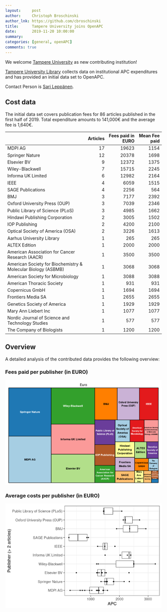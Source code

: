```yaml
---
layout:     post
author:     Christoph Broschinski
author_lnk: https://github.com/cbroschinski
title:      Tampere University joins OpenAPC
date:       2019-11-20 10:00:00
summary:    
categories: [general, openAPC]
comments: true
---
```





We welcome [Tampere University](https://www.tuni.fi/en) as new contributing institution!

[Tampere University Library](https://www.tuni.fi/en/library) collects data on institutional APC expenditures and has provided an initial data set to OpenAPC.

Contact Person is [Sari Leppänen](mailto:sari.leppanen@tuni.fi).

## Cost data



The initial data set covers publication fees for 86 articles published in the first half of 2019. Total expenditure amounts to 141,000€ and the average fee is 1,640€.


|                                                              | Articles| Fees paid in EURO| Mean Fee paid|
|:-------------------------------------------------------------|--------:|-----------------:|-------------:|
|MDPI AG                                                       |       17|             19623|          1154|
|Springer Nature                                               |       12|             20378|          1698|
|Elsevier BV                                                   |        9|             12372|          1375|
|Wiley-Blackwell                                               |        7|             15715|          2245|
|Informa UK Limited                                            |        6|             12982|          2164|
|IEEE                                                          |        4|              6059|          1515|
|SAGE Publications                                             |        4|              2256|           564|
|BMJ                                                           |        3|              7177|          2392|
|Oxford University Press (OUP)                                 |        3|              7039|          2346|
|Public Library of Science (PLoS)                              |        3|              4985|          1662|
|Hindawi Publishing Corporation                                |        2|              3005|          1502|
|IOP Publishing                                                |        2|              4200|          2100|
|Optical Society of America (OSA)                              |        2|              3226|          1613|
|Aarhus University Library                                     |        1|               265|           265|
|ALTEX Edition                                                 |        1|              2000|          2000|
|American Association for Cancer Research (AACR)               |        1|              3500|          3500|
|American Society for Biochemistry & Molecular Biology (ASBMB) |        1|              3068|          3068|
|American Society for Microbiology                             |        1|              3088|          3088|
|American Thoracic Society                                     |        1|               931|           931|
|Copernicus GmbH                                               |        1|              1694|          1694|
|Frontiers Media SA                                            |        1|              2655|          2655|
|Genetics Society of America                                   |        1|              1929|          1929|
|Mary Ann Liebert Inc                                          |        1|              1077|          1077|
|Nordic Journal of Science and Technology Studies              |        1|               577|           577|
|The Company of Biologists                                     |        1|              1200|          1200|

## Overview

A detailed analysis of the contributed data provides the following overview:

### Fees paid per publisher (in EURO)

![plot of chunk tree_tampere_2019_11_20_full](/figure/tree_tampere_2019_11_20_full-1.png)


###  Average costs per publisher (in EURO)

![plot of chunk box_tampere_2019_11_20_publisher_full](/figure/box_tampere_2019_11_20_publisher_full-1.png)
